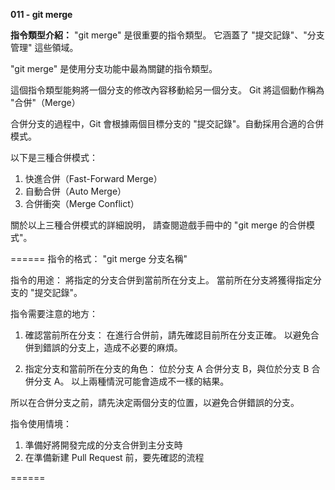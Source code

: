 **011 - git merge**

**指令類型介紹：**
"git merge" 是很重要的指令類型。
它涵蓋了  "提交記錄"、"分支管理" 這些領域。

"git merge" 是使用分支功能中最為關鍵的指令類型。

這個指令類型能夠將一個分支的修改內容移動給另一個分支。
Git 將這個動作稱為 "合併"（Merge）

合併分支的過程中，Git 會根據兩個目標分支的 "提交記錄"。自動採用合適的合併模式。

以下是三種合併模式：
1. 快進合併（Fast-Forward Merge）
2. 自動合併（Auto Merge）
3. 合併衝突（Merge Conflict）

關於以上三種合併模式的詳細說明，
請查閱遊戲手冊中的 "git merge 的合併模式"。

====== 
指令的格式： 
"git merge 分支名稱"

指令的用途： 
將指定的分支合併到當前所在分支上。
當前所在分支將獲得指定分支的 "提交記錄"。

指令需要注意的地方： 
1. 確認當前所在分支：
在進行合併前，請先確認目前所在分支正確。
以避免合併到錯誤的分支上，造成不必要的麻煩。

2. 指定分支和當前所在分支的角色：
位於分支 A 合併分支 B，與位於分支 B 合併分支 A。
以上兩種情況可能會造成不一樣的結果。

所以在合併分支之前，請先決定兩個分支的位置，以避免合併錯誤的分支。

指令使用情境：
1. 準備好將開發完成的分支合併到主分支時
2. 在準備新建 Pull Request 前，要先確認的流程

======